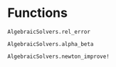 # Functions

```@docs 
AlgebraicSolvers.rel_error
```

```@docs 
AlgebraicSolvers.alpha_beta
```

```@docs 
AlgebraicSolvers.newton_improve!
```
